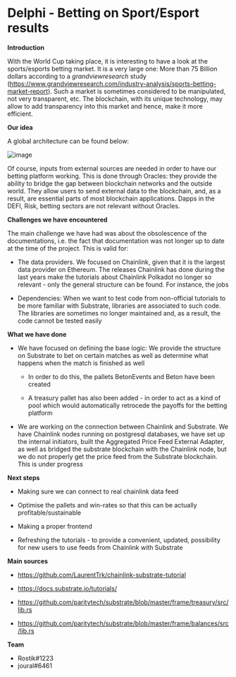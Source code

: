 # Delphi - Betting on Sport/Esport results

**Introduction**

With the World Cup taking place, it is interesting to have a look at the sports/esports betting market. It is a very large one: More than 75 Billion dollars according to a _grandviewresearch_ study (https://www.grandviewresearch.com/industry-analysis/sports-betting-market-report). Such a market is sometimes considered to be manipulated, not very transparent, etc. The blockchain, with its unique technology, may allow to add transparency into this market and hence, make it more efficient.

**Our idea**

A global architecture can be found below:



![image](https://user-images.githubusercontent.com/92883939/205520437-894f32cd-9473-4877-9465-749796d7a00f.png)



Of course, inputs from external sources are needed in order to have our betting platform working. This is done through Oracles: they provide the ability to bridge the gap between blockchain networks and the outside world. They allow users to send external data to the blockchain, and, as a result, are essential parts of most blockchain applications. Dapps in the DEFI, Risk, betting sectors are not relevant without Oracles.

**Challenges we have encountered**

The main challenge we have had was about the obsolescence of the documentations, i.e. the fact that documentation was not longer up to date at the time of the project. This is valid for:

  * The data providers. We focused on Chainlink, given that it is the largest data provider on Ethereum. The releases Chainlink has done during the last years make the tutorials about Chainlink Polkadot no longer so relevant - only the general structure can be found. For instance, the jobs 

  * Dependencies: When we want to test code from non-official tutorials to be more familiar with Substrate, libraries are associated to such code. The libraries are sometimes no longer maintained and, as a result, the code cannot be tested easily

**What we have done**

 * We have focused on defining the base logic: We provide the structure on Substrate to bet on certain matches as well as determine what happens when the match is finished as well
 
 	* In order to do this, the pallets BetonEvents and Beton have been created
	
 	* A treasury pallet has also been added - in order to act as a kind of pool which would automatically retrocede the payoffs for the betting platform
 
 * We are working on the connection between Chainlink and Substrate. We have Chainlink nodes running on postgresql databases, we have set up the internal initiators, built the Aggregated Price Feed External Adapter, as well as bridged the substrate blockchain with the Chainlink node, but we do not properly get the price feed from the Substrate blockchain. This is under progress
 
**Next steps**
 
  * Making sure we can connect to real chainlink data feed
  
  * Optimise the pallets and win-rates so that this can be actually profitable/sustainable
  
  * Making a proper frontend
  
  * Refreshing the tutorials - to provide a convenient, updated, possibility for new users to use feeds from Chainlink with Substrate

**Main sources**

 * https://github.com/LaurentTrk/chainlink-substrate-tutorial

 * https://docs.substrate.io/tutorials/

 * https://github.com/paritytech/substrate/blob/master/frame/treasury/src/lib.rs

 * https://github.com/paritytech/substrate/blob/master/frame/balances/src/lib.rs

**Team**
* Rostik#1223
* joural#6461
